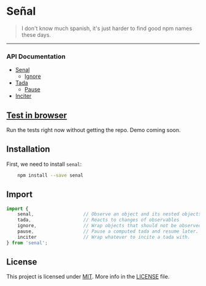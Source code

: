 # Señal

> I don't know much spanish, it's just harder to find good npm names these days.
---

### API Documentation

- [Senal](https://github.com/zacharygriffee/senal/blob/main/docs/senal-api.md)
  - [Ignore](https://github.com/zacharygriffee/senal/blob/main/docs/ignore-api.md)
- [Tada](https://github.com/zacharygriffee/senal/blob/main/docs/tada-api.md)
  - [Pause](https://github.com/zacharygriffee/senal/blob/main/docs/pause-api.md)
- [Inciter](https://github.com/zacharygriffee/senal/blob/main/docs/inciter-api.md)

## [Test in browser](https://raw.githack.com/zacharygriffee/senal/main/tests/test.html)

Run the tests right now without getting the repo. Demo coming soon.

## Installation
First, we need to install `senal`:

```bash
    npm install --save senal
```

## Import

```js
import { 
    senal,                  // Observe an object and its nested objects
    tada,                   // Reacts to changes of observables
    ignore,                 // Wrap objects that should not be observed ever
    pause,                  // Pause a computed tada and resume later.
    inciter                 // Wrap whatever to incite a tada with.
} from 'senal';
```





## License
This project is licensed under [MIT](LICENSE.md).
More info in the [LICENSE](LICENSE.md) file.
